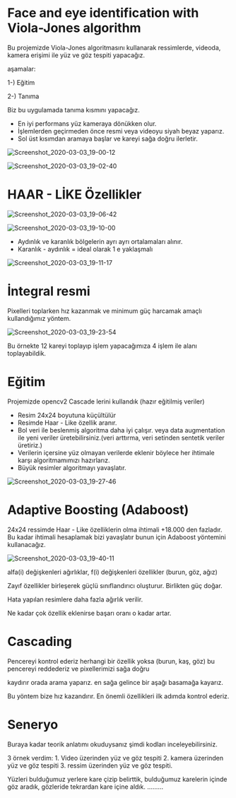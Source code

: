 # Face and eye identification with Viola-Jones algorithm

Bu projemizde Viola-Jones algoritmasını kullanarak ressimlerde, videoda, kamera erişimi ile yüz ve göz tespiti yapacağız.

aşamalar:

1-) Eğitim

2-) Tanıma 

Biz bu uygulamada tanıma kısmını yapacağız.

* En iyi performans yüz kameraya dönükken olur.
* İşlemlerden geçirmeden önce resmi veya videoyu siyah beyaz yaparız.
* Sol üst kısımdan aramaya başlar ve kareyi sağa doğru ilerletir.

![Screenshot_2020-03-03_19-00-12](https://user-images.githubusercontent.com/54184905/75805520-0c877100-5d93-11ea-8fd7-6fc31953c503.png)

![Screenshot_2020-03-03_19-02-40](https://user-images.githubusercontent.com/54184905/75805818-8f103080-5d93-11ea-8258-116f36031bfb.png)


# HAAR - LİKE Özellikler

![Screenshot_2020-03-03_19-06-42](https://user-images.githubusercontent.com/54184905/75805935-ced71800-5d93-11ea-95aa-692151a54f73.png)

![Screenshot_2020-03-03_19-10-00](https://user-images.githubusercontent.com/54184905/75806137-28d7dd80-5d94-11ea-9160-b493ae18b136.png)


* Aydınlık ve karanlık bölgelerin ayrı ayrı ortalamaları alınır.
* Karanlık - aydınlık = ideal olarak 1 e yaklaşmalı

![Screenshot_2020-03-03_19-11-17](https://user-images.githubusercontent.com/54184905/75806204-4c9b2380-5d94-11ea-822a-d762f64f126f.png)

# İntegral resmi

Pixelleri toplarken hız kazanmak ve minimum güç harcamak amaçlı kullandığımız yöntem.

![Screenshot_2020-03-03_19-23-54](https://user-images.githubusercontent.com/54184905/75806504-d6e38780-5d94-11ea-9304-b0eebd32a3e8.png)

Bu örnekte 12 kareyi toplayıp işlem yapacağımıza 4 işlem ile alanı toplayabildik.

# Eğitim

Projemizde opencv2 Cascade lerini kullandık (hazır eğitilmiş veriler)

* Resim 24x24 boyutuna küçültülür
* Resimde Haar - Like özellik aranır.
* Bol veri ile beslenmiş algoritma daha iyi çalışır.
veya data augmentation ile yeni veriler üretebilirsiniz.(veri arttırma, veri setinden sentetik veriler üretiriz.)
* Verilerin içersine yüz olmayan verilerde eklenir böylece her ihtimale karşı algoritmamımızı hazırlarız.
* Büyük resimler algoritmayı yavaşlatır.

![Screenshot_2020-03-03_19-27-46](https://user-images.githubusercontent.com/54184905/75807095-dc8d9d00-5d95-11ea-8f87-798ef8b2748b.png)

# Adaptive Boosting (Adaboost)

24x24 ressimde Haar - Like özelliklerin olma ihtimali +18.000 den fazladır. Bu kadar ihtimali hesaplamak bizi yavaşlatır
bunun için Adaboost yöntemini kullanacağız.

![Screenshot_2020-03-03_19-40-11](https://user-images.githubusercontent.com/54184905/75807381-5887e500-5d96-11ea-81b4-69b851211d15.png)

alfa(i) değişkenleri ağırlıklar, f(i) değişkenleri özellikler (burun, göz, ağız)

Zayıf özellikler birleşerek güçlü sınıflandırıcı oluşturur. Birlikten güç doğar.

Hata yapılan resimlere daha fazla ağırlık verilir.

Ne kadar çok özellik eklenirse başarı oranı o kadar artar.

# Cascading

Pencereyi kontrol ederiz herhangi bir özellik yoksa (burun, kaş, göz) bu pencereyi reddederiz ve pixellerimizi sağa doğru 

kaydırır orada arama yaparız. en sağa gelince bir aşağı basamağa kayarız.

Bu yöntem bize hız kazandırır. En önemli özellikleri ilk adımda kontrol ederiz.

# Seneryo

Buraya kadar teorik anlatımı okuduysanız şimdi kodları inceleyebilirsiniz.

3 örnek verdim: 1. Video üzerinden yüz ve göz tespiti 2. kamera üzerinden yüz ve göz tespiti 3. ressim üzerinden yüz ve göz tespiti.

Yüzleri bulduğumuz yerlere kare çizip belirttik, bulduğumuz karelerin içinde göz aradık, gözleride tekrardan kare içine aldık.
.........






